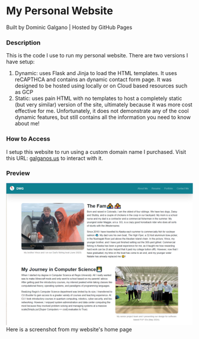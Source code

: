 # My Personal Website

Built by Dominic Galgano | Hosted by GitHub Pages

### Description
This is the code I use to run my personal website. There are two versions I have setup:
  1. Dynamic: uses Flask and Jinja to load the HTML templates. It uses reCAPTHCA and contains an dynamic contact form page. It was designed to be hosted using locally or on Cloud based resources such as GCP
  2. Static: uses pain HTML with no templates to host a completely static (but very similar) version of the site, ultimately because it was more cost effective for me. Unfortunately, it does not demonstrate any of the cool dynamic features, but still contains all the information you need to know about me!

### How to Access
I setup this website to run using a custom domain name I purchased. Visit this URL: [galganos.us](https://galganos.us) to interact with it.

### Preview
![DWGPreview.png](./DWGPreview.png)
Here is a screenshot from my website's home page
